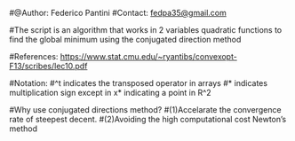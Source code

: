 #@Author: Federico Pantini
#Contact: fedpa35@gmail.com

#The script is an algorithm that works in 2 variables quadratic functions to find the global minimum using the conjugated direction method

#References: https://www.stat.cmu.edu/~ryantibs/convexopt-F13/scribes/lec10.pdf

#Notation:
#^t indicates the transposed operator in arrays
#* indicates multiplication sign except in x* indicating a point in R^2

#Why use conjugated directions method?
#(1)Accelarate the convergence rate of steepest decent.
#(2)Avoiding the high computational cost Newton’s method
